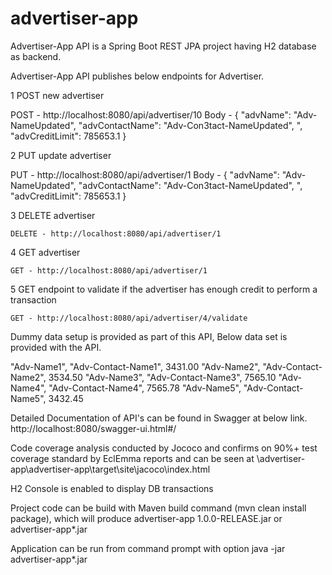 # advertiser-app

Advertiser-App API is a Spring Boot REST JPA project having H2 database as backend.

Advertiser-App API publishes below endpoints for Advertiser.

1 POST new advertiser


POST - http://localhost:8080/api/advertiser/10
Body - {
    "advName": "Adv-NameUpdated",
    "advContactName": "Adv-Con3tact-NameUpdated",
   ",
    "advCreditLimit": 785653.1
}

2 PUT update advertiser


PUT - http://localhost:8080/api/advertiser/1
Body - {
    "advName": "Adv-NameUpdated",
    "advContactName": "Adv-Con3tact-NameUpdated",
   ",
    "advCreditLimit": 785653.1
}

3 DELETE advertiser

	DELETE - http://localhost:8080/api/advertiser/1

4 GET advertiser

	GET - http://localhost:8080/api/advertiser/1

5 GET endpoint to validate if the advertiser has enough credit to perform a transaction

	GET - http://localhost:8080/api/advertiser/4/validate

Dummy data setup is provided as part of this API, Below data set is provided with the API. 

"Adv-Name1", "Adv-Contact-Name1", 3431.00
"Adv-Name2", "Adv-Contact-Name2", 3534.50
"Adv-Name3", "Adv-Contact-Name3", 7565.10
"Adv-Name4", "Adv-Contact-Name4", 7565.78
"Adv-Name5", "Adv-Contact-Name5", 3432.45


Detailed Documentation of API's can be found in Swagger at below link.
	http://localhost:8080/swagger-ui.html#/

Code coverage analysis conducted by Jococo and confirms on 90%+ test coverage standard by EclEmma reports and can be seen at \advertiser-app\advertiser-app\target\site\jacoco\index.html

H2 Console is enabled to display DB transactions

Project code can be build with Maven build command (mvn clean install package), which will produce advertiser-app 1.0.0-RELEASE.jar or advertiser-app*.jar

Application can be run from command prompt with option java -jar advertiser-app*.jar

